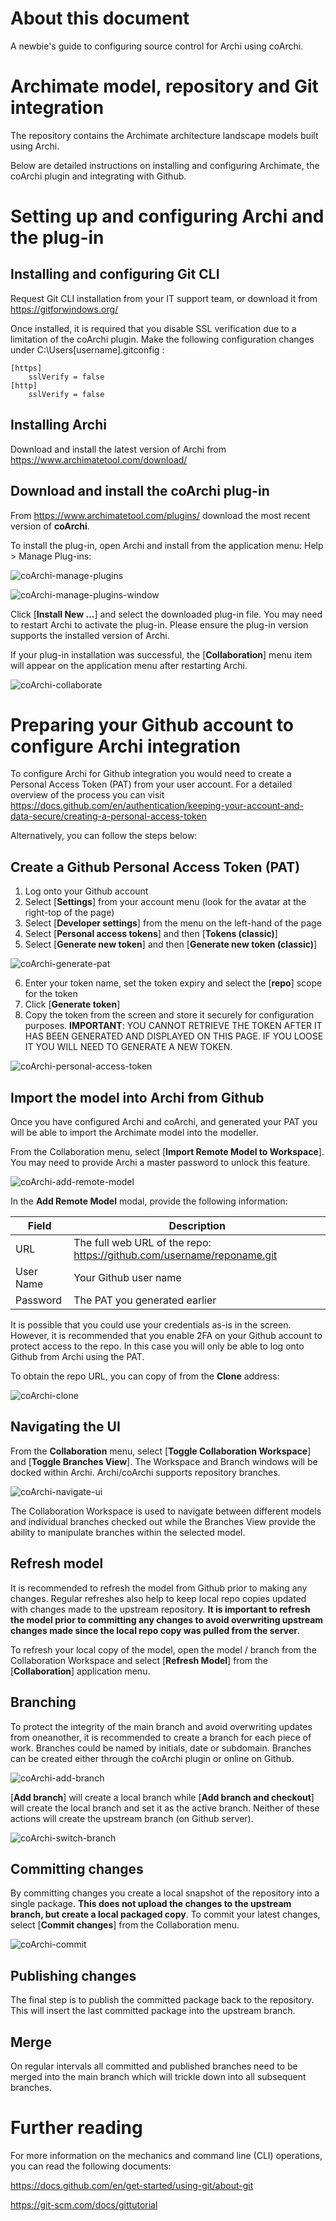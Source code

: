 # About this document
A newbie's guide to configuring source control for Archi using coArchi.

# Archimate model, repository and Git integration

The repository contains the Archimate architecture landscape models built using Archi.

Below are detailed instructions on installing and configuring Archimate, the coArchi plugin and integrating with Github.

# Setting up and configuring Archi and the plug-in

## Installing and configuring Git CLI

Request Git CLI installation from your IT support team, or download it from https://gitforwindows.org/

Once installed, it is required that you disable SSL verification due to a limitation of the coArchi plugin.  Make the following configuration changes under C:\Users\[username]\.gitconfig :

```
[https]
	sslVerify = false
[http]
	sslVerify = false
```

## Installing Archi

Download and install the latest version of Archi from https://www.archimatetool.com/download/

## Download and install the coArchi plug-in

From https://www.archimatetool.com/plugins/ download the most recent version of **coArchi**.

To install the plug-in, open Archi and install from the application menu: Help > Manage Plug-ins:

![coArchi-manage-plugins](https://github.com/markusvanaardt/readme-coArchi/assets/17509273/8db50362-9750-475d-b769-36405db354d6)

![coArchi-manage-plugins-window](https://github.com/markusvanaardt/readme-coArchi/assets/17509273/d3926b3f-1c90-4753-9ff7-48412012e3d3)

Click [**Install New ...**] and select the downloaded plug-in file.  You may need to restart Archi to activate the plug-in.  Please ensure the plug-in version supports the installed version of Archi.

If your plug-in installation was successful, the [**Collaboration**] menu item will appear on the application menu after restarting Archi.

![coArchi-collaborate](https://github.com/markusvanaardt/readme-coArchi/assets/17509273/f0d14202-ae41-451d-8fd7-0e611f824d43)


# Preparing your Github account to configure Archi integration

To configure Archi for Github integration you would need to create a Personal Access Token (PAT) from your user account.  For a detailed overview of the process you can visit https://docs.github.com/en/authentication/keeping-your-account-and-data-secure/creating-a-personal-access-token

Alternatively, you can follow the steps below:

## Create a Github Personal Access Token (PAT)

1. Log onto your Github account
2. Select [**Settings**] from your account menu (look for the avatar at the right-top of the page)
3. Select [**Developer settings**] from the menu on the left-hand of the page
4. Select [**Personal access tokens**] and then [**Tokens (classic)**]
5. Select [**Generate new token**] and then [**Generate new token (classic)**]

![coArchi-generate-pat](https://github.com/markusvanaardt/readme-coArchi/assets/17509273/8690bd75-8e0e-411e-a782-ec4f767a8e28)

6. Enter your token name, set the token expiry and select the [**repo**] scope for the token
7. Click [**Generate token**]
8. Copy the token from the screen and store it securely for configuration purposes.  **IMPORTANT**: YOU CANNOT RETRIEVE THE TOKEN AFTER IT HAS BEEN GENERATED AND DISPLAYED ON THIS PAGE.  IF YOU LOOSE IT YOU WILL NEED TO GENERATE A NEW TOKEN.

![coArchi-personal-access-token](https://github.com/markusvanaardt/readme-coArchi/assets/17509273/9592e5a7-7242-4165-b440-25730870d818)


## Import the model into Archi from Github

Once you have configured Archi and coArchi, and generated your PAT you will be able to import the Archimate model into the modeller.

From the Collaboration menu, select [**Import Remote Model to Workspace**].  You may need to provide Archi a master password to unlock this feature.

![coArchi-add-remote-model](https://github.com/markusvanaardt/readme-coArchi/assets/17509273/0a43d30f-8fe4-4254-aeda-c926169aef06)

In the **Add Remote Model** modal, provide the following information:

| Field       | Description |
| ----------- | ----------- |
| URL         | The full web URL of the repo: https://github.com/username/reponame.git |
| User Name   | Your Github user name |
| Password    | The PAT you generated earlier |

It is possible that you could use your credentials as-is in the screen.  However, it is recommended that you enable 2FA on your Github account to protect access to the repo.  In this case you will only be able to log onto Github from Archi using the PAT.

To obtain the repo URL, you can copy of from the **Clone** address:

![coArchi-clone](https://github.com/markusvanaardt/readme-coArchi/assets/17509273/80f0db2f-10f8-4f16-b265-7c6d0d95efb6)

## Navigating the UI

From the **Collaboration** menu, select [**Toggle Collaboration Workspace**] and [**Toggle Branches View**].  The Workspace and Branch windows will be docked within Archi.  Archi/coArchi supports repository branches.

![coArchi-navigate-ui](https://github.com/markusvanaardt/readme-coArchi/assets/17509273/1550ed83-1d36-44ce-a758-cf5d0ea40922)


The Collaboration Workspace is used to navigate between different models and individual branches checked out while the Branches View provide the ability to manipulate branches within the selected model. 

## Refresh model

It is recommended to refresh the model from Github prior to making any changes.  Regular refreshes also help to keep local repo copies updated with changes made to the upstream repository.  **It is important to refresh the model prior to committing any changes to avoid overwriting upstream changes made since the local repo copy was pulled from the server**.

To refresh your local copy of the model, open the model / branch from the Collaboration Workspace and select [**Refresh Model**] from the [**Collaboration**] application menu.

## Branching

To protect the integrity of the main branch and avoid overwriting updates from oneanother, it is recommended to create a branch for each piece of work.  Branches could be named by initials, date or subdomain.  Branches can be created either through the coArchi plugin or online on Github.

![coArchi-add-branch](https://github.com/markusvanaardt/readme-coArchi/assets/17509273/a817ba35-8eb2-4a92-a329-a86f1a277dc1)

[**Add branch**] will create a local branch while [**Add branch and checkout**] will create the local branch and set it as the active branch.  Neither of these actions will create the upstream branch (on Github server).

![coArchi-switch-branch](https://github.com/markusvanaardt/readme-coArchi/assets/17509273/d768bc12-39ca-4897-8f75-0b29ab939f57)

## Committing changes

By committing changes you create a local snapshot of the repository into a single package.  **This does not upload the changes to the upstream branch, but create a local packaged copy**.  To commit your latest changes, select [**Commit changes**] from the Collaboration menu.

![coArchi-commit](https://github.com/markusvanaardt/readme-coArchi/assets/17509273/f6df32b7-b664-48b6-8bde-573f9d227b8b)

## Publishing changes

The final step is to publish the committed package back to the repository.  This will insert the last committed package into the upstream branch.

## Merge

On regular intervals all committed and published branches need to be merged into the main branch which will trickle down into all subsequent branches.

# Further reading

For more information on the mechanics and command line (CLI) operations, you can read the following documents:

https://docs.github.com/en/get-started/using-git/about-git

https://git-scm.com/docs/gittutorial

